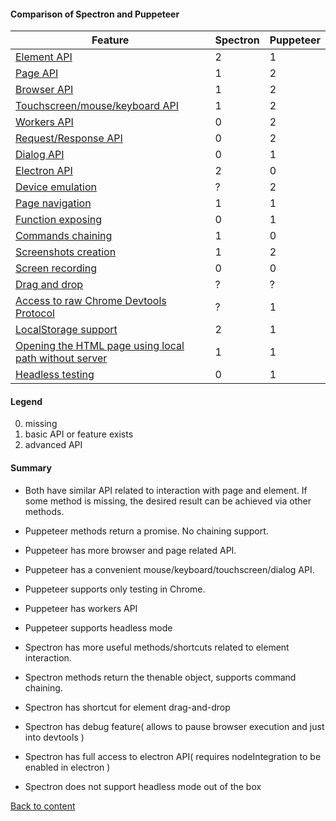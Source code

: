 #### Comparison of Spectron and Puppeteer

| Feature                                | Spectron | Puppeteer |
| -------------------------------------- | -------- | --------- |
| [ Element API ](feature/ElementApi.md)                            | 2        | 1         |
| [ Page API ](feature/PageApi.md)                               | 1        | 2         |
| [ Browser API ](feature/BrowserApi.md)                            | 1        | 2         |
| [ Touchscreen/mouse/keyboard API ](feature/InputApi.md)         | 1        | 2         |
| [ Workers API ](feature/WorkersApi.md)                            | 0        | 2         |
| [ Request/Response API ](feature/RequestResponseApi.md)                   | 0        | 2         |
| [ Dialog API ](feature/DialogApi.md)                             | 0        | 1         |
| [ Electron API ](feature/ElectronApi.md)                           | 2        | 0         |
| [ Device emulation ](feature/DeviceEmulation.md)                       | ?        | 2         |
| [ Page navigation ](feature/PageNavigation.md)                        | 1        | 1         |
| [ Function exposing ](feature/FunctionExposing.md)                      | 0        | 1         |
| [ Commands chaining ](feature/CommandsChaining.md)                      | 1        | 0         |
| [ Screenshots creation ](feature/ScreenshotsCreation.md)                   | 1        | 2         |
| [ Screen recording ](feature/ScreenRecording.md)                       | 0        | 0         |
| [ Drag and drop ](feature/DragAndDrop.md)                          | ?        | ?         |
| [ Access to raw Chrome Devtools Protocol ](feature/ChromeDevToolsProtocol.md) | ?        | 1         |
| [ LocalStorage support ](feature/LocalStorage.md) | 2        | 1         |
| [ Opening the HTML page using local path without server ](feature/ServerlessTesting.md) | 1        | 1 |
| [ Headless testing ](feature/HeadlessTesting.md)                       | 0        | 1         |

#### Legend

0. missing
1. basic API or feature exists
2. advanced API

#### Summary

- Both have similar API related to interaction with page and element. If some method is missing, the desired result can be achieved via other methods.
- Puppeteer methods return a promise. No chaining support.
- Puppeteer has more browser and page related API.
- Puppeteer has a convenient mouse/keyboard/touchscreen/dialog API.
- Puppeteer supports only testing in Chrome.
- Puppeteer has workers API
- Puppeteer supports headless mode

- Spectron has more useful methods/shortcuts related to element interaction.
- Spectron methods return the thenable object, supports command chaining.
- Spectron has shortcut for element drag-and-drop
- Spectron has debug feature( allows to pause browser execution and just into devtools )
- Spectron has full access to electron API( requires nodeIntegration to be enabled in electron )
- Spectron does not support headless mode out of the box

[Back to content](../README.md#Tutorials)

